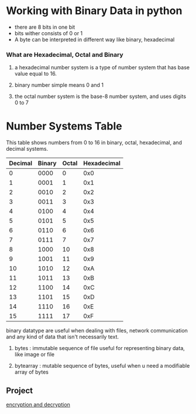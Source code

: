 # Working with Binary Data in python

- there are 8 bits in one bit
- bits wither consists of 0 or 1
- A byte can be interpreted in different way like binary, hexadecimal

### What are Hexadecimal, Octal and Binary

1. a hexadecimal number system is a type of number system that has base value equal to 16.

2. binary number simple means 0 and 1

3. the octal number system is the base-8 number system, and uses digits 0 to 7

# Number Systems Table

This table shows numbers from 0 to 16 in binary, octal, hexadecimal, and decimal systems.

| Decimal | Binary | Octal | Hexadecimal |
| ------- | ------ | ----- | ----------- |
| 0       | 0000   | 0     | 0x0         |
| 1       | 0001   | 1     | 0x1         |
| 2       | 0010   | 2     | 0x2         |
| 3       | 0011   | 3     | 0x3         |
| 4       | 0100   | 4     | 0x4         |
| 5       | 0101   | 5     | 0x5         |
| 6       | 0110   | 6     | 0x6         |
| 7       | 0111   | 7     | 0x7         |
| 8       | 1000   | 10    | 0x8         |
| 9       | 1001   | 11    | 0x9         |
| 10      | 1010   | 12    | 0xA         |
| 11      | 1011   | 13    | 0xB         |
| 12      | 1100   | 14    | 0xC         |
| 13      | 1101   | 15    | 0xD         |
| 14      | 1110   | 16    | 0xE         |
| 15      | 1111   | 17    | 0xF         |

binary datatype are useful when dealing with files, network communication and any kind of data that isn't necessarily text.

1. bytes : immutable sequence of file useful for representing binary data, like image or file

2. bytearray : mutable sequence of bytes, useful when u need a modifiable array of bytes

## Project

[encryption and decryption](./main.py)
